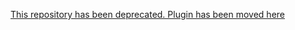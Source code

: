 [This repository has been deprecated. Plugin has been moved here](https://github.com/gatsbyjs/gatsby/tree/master/packages/gatsby-source-shopify#readme)
